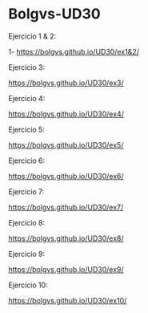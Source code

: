 # Bolgvs-UD30

Ejercicio 1 & 2:  

1- https://bolgvs.github.io/UD30/ex1&2/

Ejercicio 3:  

https://bolgvs.github.io/UD30/ex3/   

Ejercicio 4:  

https://bolgvs.github.io/UD30/ex4/  

Ejercicio 5:  

https://bolgvs.github.io/UD30/ex5/  

Ejercicio 6:  

https://bolgvs.github.io/UD30/ex6/  
 
Ejercicio 7:  

https://bolgvs.github.io/UD30/ex7/  

Ejercicio 8:  

https://bolgvs.github.io/UD30/ex8/  

Ejercicio 9:  

https://bolgvs.github.io/UD30/ex9/  

Ejercicio 10:  

https://bolgvs.github.io/UD30/ex10/ 
